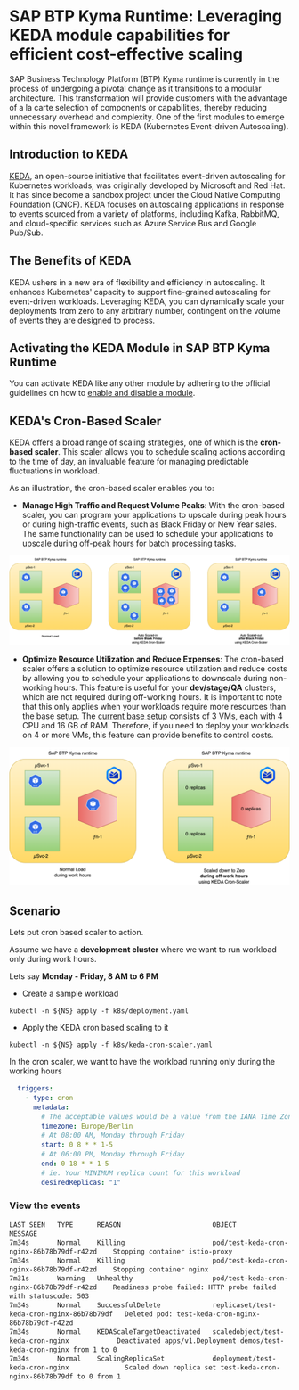 # SAP BTP Kyma Runtime: Leveraging KEDA module capabilities for efficient cost-effective scaling

SAP Business Technology Platform (BTP) Kyma runtime is currently in the process of undergoing a pivotal change as it transitions to a modular architecture. This transformation will provide customers with the advantage of a la carte selection of components or capabilities, thereby reducing unnecessary overhead and complexity. One of the first modules to emerge within this novel framework is KEDA (Kubernetes Event-driven Autoscaling).

## Introduction to KEDA

[KEDA](https://keda.sh/), an open-source initiative that facilitates event-driven autoscaling for Kubernetes workloads, was originally developed by Microsoft and Red Hat. It has since become a sandbox project under the Cloud Native Computing Foundation (CNCF). KEDA focuses on autoscaling applications in response to events sourced from a variety of platforms, including Kafka, RabbitMQ, and cloud-specific services such as Azure Service Bus and Google Pub/Sub.

## The Benefits of KEDA

KEDA ushers in a new era of flexibility and efficiency in autoscaling. It enhances Kubernetes' capacity to support fine-grained autoscaling for event-driven workloads. Leveraging KEDA, you can dynamically scale your deployments from zero to any arbitrary number, contingent on the volume of events they are designed to process.

## Activating the KEDA Module in SAP BTP Kyma Runtime

You can activate KEDA like any other module by adhering to the official guidelines on how to [enable and disable a module](https://help.sap.com/docs/btp/sap-business-technology-platform/enable-and-disable-kyma-module).

## KEDA's Cron-Based Scaler

KEDA offers a broad range of scaling strategies, one of which is the **cron-based scaler**. This scaler allows you to schedule scaling actions according to the time of day, an invaluable feature for managing predictable fluctuations in workload.

As an illustration, the cron-based scaler enables you to:

- **Manage High Traffic and Request Volume Peaks**: With the cron-based scaler, you can program your applications to upscale during peak hours or during high-traffic events, such as Black Friday or New Year sales. The same functionality can be used to schedule your applications to upscale during off-peak hours for batch processing tasks.

![bf](assets/keda-scale-bf.png)

- **Optimize Resource Utilization and Reduce Expenses**: The cron-based scaler offers a solution to optimize resource utilization and reduce costs by allowing you to schedule your applications to downscale during non-working hours. This feature is useful for your **dev/stage/QA** clusters, which are not required during off-working hours. It is important to note that this only applies when your workloads require more resources than the base setup. The [current base setup](https://kyma-project.github.io/price-calculator/) consists of 3 VMs, each with 4 CPU and 16 GB of RAM. Therefore, if you need to deploy your workloads on 4 or more VMs, this feature can provide benefits to control costs.

![off-work](assets/keda-scale-off-work.png)

## Scenario

Lets put cron based scaler to action.

Assume we have a **development cluster** where we want to run workload only during work hours.

Lets say **Monday - Friday, 8 AM to 6 PM**

- Create a sample workload

```shell
kubectl -n ${NS} apply -f k8s/deployment.yaml
```

- Apply the KEDA cron based scaling to it

```shell
kubectl -n ${NS} apply -f k8s/keda-cron-scaler.yaml
```

In the cron scaler, we want to have the workload running only during the working hours

```yaml
  triggers:
    - type: cron
      metadata:
        # The acceptable values would be a value from the IANA Time Zone Database.
        timezone: Europe/Berlin  
        # At 08:00 AM, Monday through Friday
        start: 0 8 * * 1-5
        # At 06:00 PM, Monday through Friday
        end: 0 18 * * 1-5
        # ie. Your MINIMUM replica count for this workload
        desiredReplicas: "1"
```

### View the events

```shell
LAST SEEN   TYPE      REASON                       OBJECT                                       MESSAGE
7m34s       Normal    Killing                      pod/test-keda-cron-nginx-86b78b79df-r42zd    Stopping container istio-proxy
7m34s       Normal    Killing                      pod/test-keda-cron-nginx-86b78b79df-r42zd    Stopping container nginx
7m31s       Warning   Unhealthy                    pod/test-keda-cron-nginx-86b78b79df-r42zd    Readiness probe failed: HTTP probe failed with statuscode: 503
7m34s       Normal    SuccessfulDelete             replicaset/test-keda-cron-nginx-86b78b79df   Deleted pod: test-keda-cron-nginx-86b78b79df-r42zd
7m34s       Normal    KEDAScaleTargetDeactivated   scaledobject/test-keda-cron-nginx            Deactivated apps/v1.Deployment demos/test-keda-cron-nginx from 1 to 0
7m34s       Normal    ScalingReplicaSet            deployment/test-keda-cron-nginx              Scaled down replica set test-keda-cron-nginx-86b78b79df to 0 from 1
```
